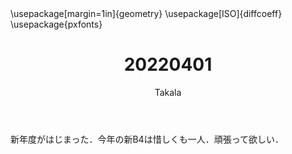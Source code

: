 ﻿---
title: 20220401
yesterday: 20220331
tomorrow: 20220402
days: 826
author: Takala
header-includes:
  - \usepackage[margin=1in]{geometry}
  - \usepackage[ISO]{diffcoeff}
  - \usepackage{pxfonts}
---

新年度がはじまった．今年の新B4は惜しくも一人．頑張って欲しい．





